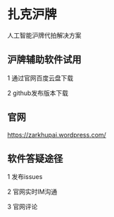 # 扎克沪牌
人工智能沪牌代拍解决方案

## 沪牌辅助软件试用
1 通过官网百度云盘下载

2 github发布版本下载

## 官网
https://zarkhupai.wordpress.com/

## 软件答疑途径
1 发布issues

2 官网实时IM沟通

3 官网评论



